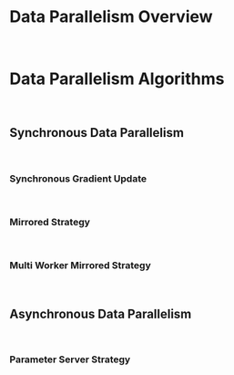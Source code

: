 # Data Parallelism Overview

<br>

# Data Parallelism Algorithms

<br>

## Synchronous Data Parallelism

<br>

### Synchronous Gradient Update

<br>

### Mirrored Strategy

<br>

### Multi Worker Mirrored Strategy

<br>

## Asynchronous Data Parallelism

<br>

### Parameter Server Strategy

<br>


